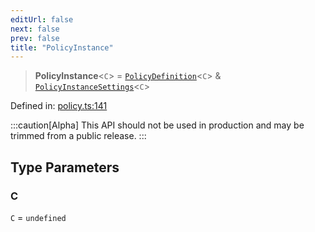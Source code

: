 ```yaml
---
editUrl: false
next: false
prev: false
title: "PolicyInstance"
---
```


> **PolicyInstance**\<`C`\> = [`PolicyDefinition`](/api/interfaces/policydefinition/)\<`C`\> & [`PolicyInstanceSettings`](/api/interfaces/policyinstancesettings/)\<`C`\>

Defined in: [policy.ts:141](https://github.com/tylerbutler/tools-monorepo/blob/main/packages/repopo/src/policy.ts#L141)

:::caution[Alpha]
This API should not be used in production and may be trimmed from a public release.
:::

## Type Parameters

### C

`C` = `undefined`
